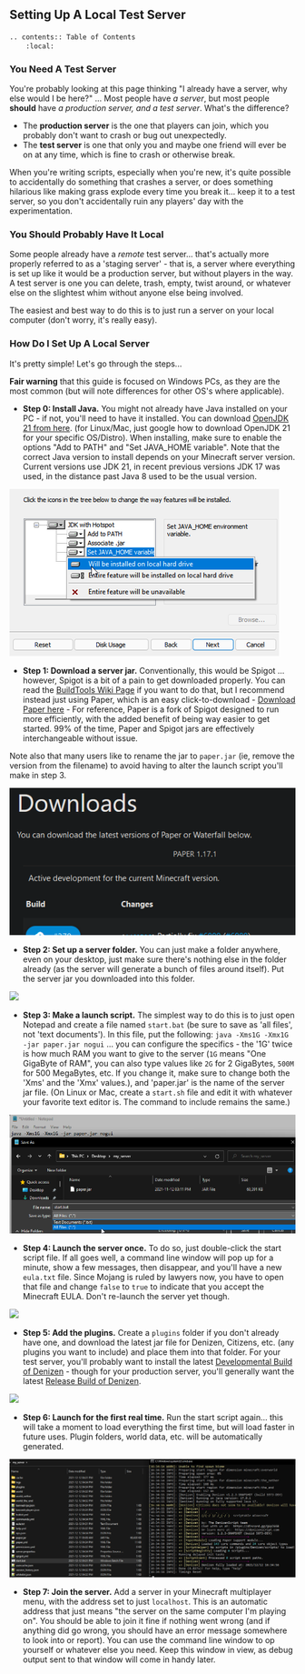 Setting Up A Local Test Server
------------------------------

```eval_rst
.. contents:: Table of Contents
    :local:
```

### You Need A Test Server

You're probably looking at this page thinking "I already have a server, why else would I be here?" ... Most people have *a server*, but most people **should** have *a production server, and a test server*. What's the difference?

- The **production server** is the one that players can join, which you probably don't want to crash or bug out unexpectedly.
- The **test server** is one that only you and maybe one friend will ever be on at any time, which is fine to crash or otherwise break.

When you're writing scripts, especially when you're new, it's quite possible to accidentally do something that crashes a server, or does something hilarious like making grass explode every time you break it... keep it to a test server, so you don't accidentally ruin any players' day with the experimentation.

### You Should Probably Have It Local

Some people already have a *remote* test server... that's actually more properly referred to as a 'staging server' - that is, a server where everything is set up like it would be a production server, but without players in the way. A test server is one you can delete, trash, empty, twist around, or whatever else on the slightest whim without anyone else being involved.

The easiest and best way to do this is to just run a server on your local computer (don't worry, it's really easy).

### How Do I Set Up A Local Server

It's pretty simple! Let's go through the steps...

**Fair warning** that this guide is focused on Windows PCs, as they are the most common (but will note differences for other OS's where applicable).

- **Step 0: Install Java.** You might not already have Java installed on your PC - if not, you'll need to have it installed. You can download [OpenJDK 21 from here](https://adoptium.net/?variant=openjdk21). <span class="parens">(for Linux/Mac, just google how to download OpenJDK 21 for your specific OS/Distro)</span>. When installing, make sure to enable the options "Add to PATH" and "Set JAVA_HOME variable". Note that the correct Java version to install depends on your Minecraft server version. Current versions use JDK 21, in recent previous versions JDK 17 was used, in the distance past Java 8 used to be the usual version.

![](images/javainstall.png)

- **Step 1: Download a server jar.** Conventionally, this would be Spigot ... however, Spigot is a bit of a pain to get downloaded properly. You can read the [BuildTools Wiki Page](https://www.spigotmc.org/wiki/buildtools/) if you want to do that, but I recommend instead just using Paper, which is an easy click-to-download - [Download Paper here](https://papermc.io/downloads) - For reference, Paper is a fork of Spigot designed to run more efficiently, with the added benefit of being way easier to get started. 99% of the time, Paper and Spigot jars are effectively interchangeable without issue.

Note also that many users like to rename the jar to `paper.jar` <span class="parens">(ie, remove the version from the filename)</span> to avoid having to alter the launch script you'll make in step 3.

![](images/paperdownload.png)

- **Step 2: Set up a server folder.** You can just make a folder anywhere, even on your desktop, just make sure there's nothing else in the folder already <span class="parens">(as the server will generate a bunch of files around itself)</span>. Put the server jar you downloaded into this folder.

![](images/myserverfolder.png)

- **Step 3: Make a launch script.** The simplest way to do this is to just open Notepad and create a file named `start.bat` (be sure to save as 'all files', not 'text documents'). In this file, put the following: `java -Xms1G -Xmx1G -jar paper.jar nogui` ... you can configure the specifics - the '1G' twice is how much RAM you want to give to the server <span class="parens">(`1G` means "One GigaByte of RAM", you can also type values like `2G` for 2 GigaBytes, `500M` for 500 MegaBytes, etc. If you change it, make sure to change both the 'Xms' and the 'Xmx' values.)</span>, and 'paper.jar' is the name of the server jar file. <span class="parens">(On Linux or Mac, create a `start.sh` file and edit it with whatever your favorite text editor is. The command to include remains the same.)</span>

![](images/startbat.png)

- **Step 4: Launch the server once.** To do so, just double-click the start script file. If all goes well, a command line window will pop up for a minute, show a few messages, then disappear, and you'll have a new `eula.txt` file. Since Mojang is ruled by lawyers now, you have to open that file and change `false` to `true` to indicate that you accept the Minecraft EULA. Don't re-launch the server yet though.

![](images/seteulatotrue.png)

- **Step 5: Add the plugins.** Create a `plugins` folder if you don't already have one, and download the latest jar file for Denizen, Citizens, etc. <span class="parens">(any plugins you want to include)</span> and place them into that folder. For your test server, you'll probably want to install the latest [Developmental Build of Denizen](https://ci.citizensnpcs.co/job/Denizen_Developmental/) - though for your production server, you'll generally want the latest [Release Build of Denizen](https://ci.citizensnpcs.co/job/Denizen/).

![](images/denizeninpluginsfolder.png)

- **Step 6: Launch for the first real time.** Run the start script again... this will take a moment to load everything the first time, but will load faster in future uses. Plugin folders, world data, etc. will be automatically generated.

![](images/firstlaunch.png)

- **Step 7: Join the server.** Add a server in your Minecraft multiplayer menu, with the address set to just `localhost`. This is an automatic address that just means "the server on the same computer I'm playing on". You should be able to join it fine if nothing went wrong (and if anything did go wrong, you should have an error message somewhere to look into or report). You can use the command line window to op yourself or whatever else you need. Keep this window in view, as debug output sent to that window will come in handy later.
